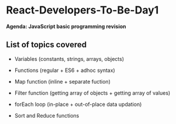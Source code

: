 # React-Developers-To-Be-Day1
**Agenda: JavaScript basic programming revision**

## List of topics covered

* Variables (constants, strings, arrays, objects)

* Functions (regular + ES6 + adhoc syntax)

* Map function (inline + separate fuction)

* Filter function (getting array of objects + getting array of values)

* forEach loop (in-place + out-of-place data updation)

* Sort and Reduce functions
